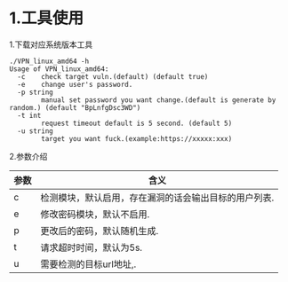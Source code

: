# 1.工具使用

1.下载对应系统版本工具

```shell
./VPN_linux_amd64 -h                                 
Usage of VPN_linux_amd64:
  -c    check target vuln.(default) (default true)
  -e    change user's password.
  -p string
        manual set password you want change.(default is generate by random.) (default "BpLnfgDsc3WD")
  -t int
        request timeout default is 5 second. (default 5)
  -u string
        target you want fuck.(example:https://xxxxx:xxx)

```

2.参数介绍

| 参数 | 含义                                                  |
| ---- | ----------------------------------------------------- |
| c    | 检测模块，默认启用，存在漏洞的话会输出目标的用户列表. |
| e    | 修改密码模块，默认不启用.                             |
| p    | 更改后的密码，默认随机生成.                           |
| t    | 请求超时时间，默认为5s.                               |
| u    | 需要检测的目标url地址,.                               |



